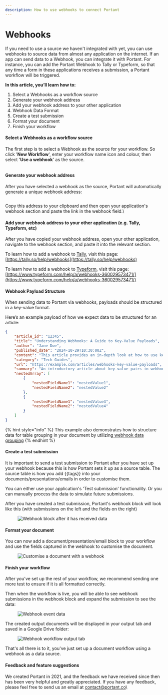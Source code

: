 ```yaml
---
description: How to use webhooks to connect Portant
---
```


# Webhooks

If you need to use a source we haven't integrated with yet, you can use webhooks to source data from almost any application on the internet. If an app can send data to a Webhook, you can integrate it with Portant. For instance, you can add the Portant Webhook to Tally or Typeform, so that any time a form in these applications receives a submission, a Portant workflow will be triggered.

**In this article, you’ll learn how to:**

1. Select a Webhooks as a workflow source
2. Generate your webhook address
3. Add your webhook address to your other application
4. Webhook Data Format
5. Create a test submission
6. Format your document
7. Finish your workflow

#### Select a Webhooks as a workflow source

The first step is to select a Webhook as the source for your workflow. So click '**New Workflow**', enter your workflow name icon and colour, then select '**Use a webhook**' as the source.

<figure><img src="https://assets-global.website-files.com/5f3b57b5405f8bd0f98b5e14/63bca1fb1563b3c758579dda_Screenshot%202023-01-10%20at%2010.23.01%20am.png" alt=""><figcaption></figcaption></figure>

#### Generate your webhook address

After you have selected a webhook as the source, Portant will automatically generate a unique webhook address:

<figure><img src="https://assets-global.website-files.com/5f3b57b5405f8bd0f98b5e14/632b1386eab43f792b07077e_Screenshot%202022-09-21%20at%202.36.30%20pm.png" alt=""><figcaption></figcaption></figure>

Copy this address to your clipboard and then open your application's webhook section and paste the link in the webhook field.\


#### Add your webhook address to your other application (e.g. Tally, Typeform, etc)

After you have copied your webhook address, open your other application, navigate to the webhook section, and paste it into the relevant section.

To learn how to add a webhook to [Tally](https://tally.so/), visit this page: [https://tally.so/help/webhooks](https://tally.so/help/webhooks)

To learn how to add a webhook to [Typeform](https://www.typeform.com/), visit this page: [https://www.typeform.com/help/a/webhooks-360029573471/](https://www.typeform.com/help/a/webhooks-360029573471/)

#### Webhook Payload Structure

When sending data to Portant via webhooks, payloads should be structured in a key-value format.&#x20;

Here’s an example payload of how we expect data to be structured for an article:

```json
{
    "article_id": "12345",
    "title": "Understanding Webhooks: A Guide to Key-Value Payloads",
    "author": "Jane Doe",
    "published_date": "2024-10-29T10:30:00Z",
    "content": "This article provides an in-depth look at how to use key-value pair payloads in webhooks...",
    "category": "Tech Guides",
    "url": "https://example.com/articles/webhooks-key-value-payloads",
    "summary": "An introductory article about key-value pairs in webhook payloads, intended for developers.",
    "nestedArray": [
        {
            "nestedFieldName1": "nestedValue1",
            "nestedFieldName2": "nestedValue2"
        },
        {
            "nestedFieldName1": "nestedValue3",
            "nestedFieldName2": "nestedValue4"
        }
    ]
}
```

{% hint style="info" %}
This example also demonstrates how to structure data for table grouping in your document by utilizing[ webhook data grouping](webhook-data-grouping.md)
{% endhint %}

#### Create a test submission

It is important to send a test submission to Portant after you have set up your webhook because this is how Portant sets it up as a source table. The source table is how you add \{{tags\}} into your documents/presentations/emails in order to customise them.

You can either use your application's 'Test submission' functionality. Or you can manually process the data to simulate future submissions.

After you have created a test submission, Portant's webhook block will look like this (with submissions on the left and the fields on the right)

<figure><img src="https://assets-global.website-files.com/5f3b57b5405f8bd0f98b5e14/632b1bd992bbca7407e7a611_Screenshot%202022-09-21%20at%203.11.41%20pm.png" alt="Webhook block after it has received data"><figcaption></figcaption></figure>

#### Format your document

You can now add a document/presentation/email block to your workflow and use the fields captured in the webhook to customise the document.

<figure><img src="https://assets-global.website-files.com/5f3b57b5405f8bd0f98b5e14/632b1d0b0d757b6ed791bb82_Screenshot%202022-09-21%20at%203.17.05%20pm.png" alt="Customise a document with a webhook"><figcaption></figcaption></figure>

#### Finish your workflow

After you've set up the rest of your workflow, we recommend sending one more test to ensure if it is all formatted correctly.

Then when the workflow is live, you will be able to see webhook submissions in the webhook block and expand the submission to see the data:

<figure><img src="https://assets-global.website-files.com/5f3b57b5405f8bd0f98b5e14/632b1e225d7ff614bd296723_Screenshot%202022-09-21%20at%203.21.57%20pm.png" alt="Webhook event data"><figcaption></figcaption></figure>

The created output documents will be displayed in your output tab and saved in a Google Drive folder:

<figure><img src="https://assets-global.website-files.com/5f3b57b5405f8bd0f98b5e14/632b1ee26e7d218c0f6d2a41_Screenshot%202022-09-21%20at%203.25.26%20pm.png" alt="Webhook workflow output tab"><figcaption></figcaption></figure>

That's all there is to it, you've just set up a document workflow using a webhook as a data source.

#### Feedback and feature suggestions

We created Portant in 2021, and the feedback we have received since then has been very helpful and greatly appreciated. If you have any feedback, please feel free to send us an email at [contact@portant.co](mailto:contact@portant.co)\


